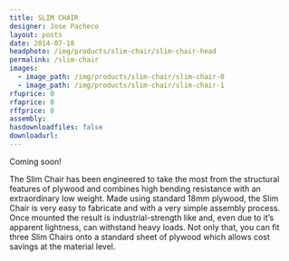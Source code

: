 ```yaml
---
title: SLIM CHAIR
designer: Jose Pacheco
layout: posts
date: 2014-07-18
headphoto: /img/products/slim-chair/slim-chair-head
permalink: /slim-chair
images:  
  - image_path: /img/products/slim-chair/slim-chair-0
  - image_path: /img/products/slim-chair/slim-chair-1
rfuprice: 0
rfaprice: 0
rffprice: 0
assembly: 
hasdownloadfiles: false
downloadurl:
---
```


Coming soon! 

The Slim Chair has been engineered to take the most from the structural features of plywood and combines high bending resistance with an extraordinary low weight. Made using standard 18mm plywood, the Slim Chair is very easy to fabricate and with a very simple assembly process. Once mounted the result is industrial-strength like and, even due to it’s apparent lightness, can withstand heavy loads. Not only that, you can fit three Slim Chairs onto a standard sheet of plywood which allows cost savings at the material level.